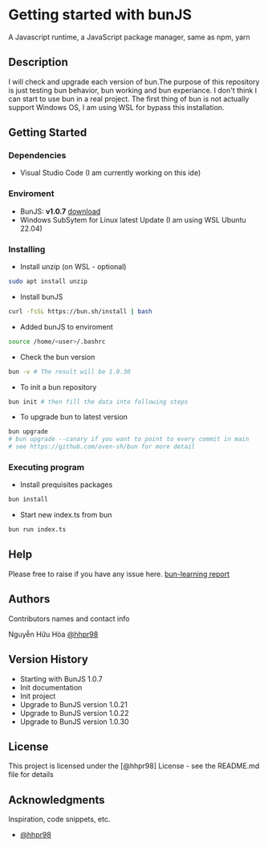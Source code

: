 # Getting started with bunJS

A Javascript runtime, a JavaScript package manager, same as npm, yarn

## Description

I will check and upgrade each version of bun.The purpose of this repository is just testing bun behavior, bun working and bun experiance. I don't think I can start to use bun in a real project. The first thing of bun is not actually support Windows OS, I am using WSL for bypass this installation.

## Getting Started

### Dependencies

* Visual Studio Code (I am currently working on this ide)

### Enviroment
* BunJS: **v1.0.7** [download](https://bun.sh/)
* Windows SubSytem for Linux latest Update (I am using WSL Ubuntu 22.04)

### Installing

* Install unzip (on WSL - optional)
```sh
sudo apt install unzip
```
* Install bunJS
```sh
curl -fsSL https://bun.sh/install | bash
```
* Added bunJS to enviroment
```sh
source /home/<user>/.bashrc
```
* Check the bun version
```sh
bun -v # The result will be 1.0.30
```
* To init a bun repository
```sh
bun init # then fill the data into following steps
```

* To upgrade bun to latest version
```sh
bun upgrade
# bun upgrade --canary if you want to point to every commit in main
# see https://github.com/oven-sh/bun for more detail
```

### Executing program

* Install prequisites packages
```sh
bun install
```
* Start new index.ts from bun
```sh
bun run index.ts
```

## Help

Please free to raise if you have any issue here.
[bun-learning report](https://github.com/hhpr98/bun-learning/issues)

## Authors

Contributors names and contact info

Nguyễn Hữu Hòa
[@hhpr98](https://github.com/hhpr98)

## Version History

* Starting with BunJS 1.0.7
* Init documentation
* Init project
* Upgrade to BunJS version 1.0.21
* Upgrade to BunJS version 1.0.22
* Upgrade to BunJS version 1.0.30

## License

This project is licensed under the [@hhpr98] License - see the README.md file for details

## Acknowledgments

Inspiration, code snippets, etc.
* [@hhpr98](https://github.com/hhpr98)
